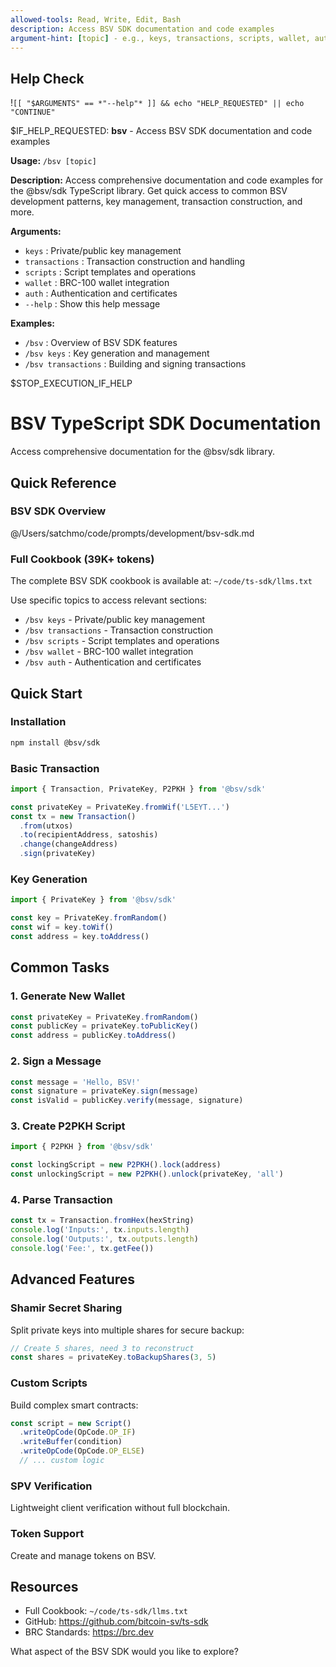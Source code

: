 ```yaml
---
allowed-tools: Read, Write, Edit, Bash
description: Access BSV SDK documentation and code examples
argument-hint: [topic] - e.g., keys, transactions, scripts, wallet, auth
---
```


## Help Check
!`[[ "$ARGUMENTS" == *"--help"* ]] && echo "HELP_REQUESTED" || echo "CONTINUE"`

$IF_HELP_REQUESTED:
**bsv** - Access BSV SDK documentation and code examples

**Usage:** `/bsv [topic]`

**Description:**
Access comprehensive documentation and code examples for the @bsv/sdk TypeScript library. Get quick access to common BSV development patterns, key management, transaction construction, and more.

**Arguments:**
- `keys`         : Private/public key management
- `transactions` : Transaction construction and handling
- `scripts`      : Script templates and operations
- `wallet`       : BRC-100 wallet integration
- `auth`         : Authentication and certificates
- `--help`       : Show this help message

**Examples:**
- `/bsv`              : Overview of BSV SDK features
- `/bsv keys`         : Key generation and management
- `/bsv transactions` : Building and signing transactions

$STOP_EXECUTION_IF_HELP

# BSV TypeScript SDK Documentation

Access comprehensive documentation for the @bsv/sdk library.

## Quick Reference

### BSV SDK Overview
@/Users/satchmo/code/prompts/development/bsv-sdk.md

### Full Cookbook (39K+ tokens)
The complete BSV SDK cookbook is available at:
`~/code/ts-sdk/llms.txt`

Use specific topics to access relevant sections:
- `/bsv keys` - Private/public key management
- `/bsv transactions` - Transaction construction
- `/bsv scripts` - Script templates and operations
- `/bsv wallet` - BRC-100 wallet integration
- `/bsv auth` - Authentication and certificates

## Quick Start

### Installation
```bash
npm install @bsv/sdk
```

### Basic Transaction
```typescript
import { Transaction, PrivateKey, P2PKH } from '@bsv/sdk'

const privateKey = PrivateKey.fromWif('L5EYT...')
const tx = new Transaction()
  .from(utxos)
  .to(recipientAddress, satoshis)
  .change(changeAddress)
  .sign(privateKey)
```

### Key Generation
```typescript
import { PrivateKey } from '@bsv/sdk'

const key = PrivateKey.fromRandom()
const wif = key.toWif()
const address = key.toAddress()
```

## Common Tasks

### 1. Generate New Wallet
```typescript
const privateKey = PrivateKey.fromRandom()
const publicKey = privateKey.toPublicKey()
const address = publicKey.toAddress()
```

### 2. Sign a Message
```typescript
const message = 'Hello, BSV!'
const signature = privateKey.sign(message)
const isValid = publicKey.verify(message, signature)
```

### 3. Create P2PKH Script
```typescript
import { P2PKH } from '@bsv/sdk'

const lockingScript = new P2PKH().lock(address)
const unlockingScript = new P2PKH().unlock(privateKey, 'all')
```

### 4. Parse Transaction
```typescript
const tx = Transaction.fromHex(hexString)
console.log('Inputs:', tx.inputs.length)
console.log('Outputs:', tx.outputs.length)
console.log('Fee:', tx.getFee())
```

## Advanced Features

### Shamir Secret Sharing
Split private keys into multiple shares for secure backup:
```typescript
// Create 5 shares, need 3 to reconstruct
const shares = privateKey.toBackupShares(3, 5)
```

### Custom Scripts
Build complex smart contracts:
```typescript
const script = new Script()
  .writeOpCode(OpCode.OP_IF)
  .writeBuffer(condition)
  .writeOpCode(OpCode.OP_ELSE)
  // ... custom logic
```

### SPV Verification
Lightweight client verification without full blockchain.

### Token Support
Create and manage tokens on BSV.

## Resources
- Full Cookbook: `~/code/ts-sdk/llms.txt`
- GitHub: https://github.com/bitcoin-sv/ts-sdk
- BRC Standards: https://brc.dev

What aspect of the BSV SDK would you like to explore?